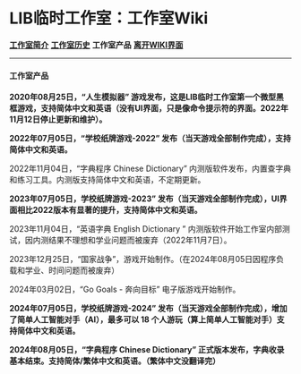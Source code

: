 # LIB临时工作室：工作室Wiki 
 
**[工作室简介](wiki-index)** **[工作室历史](history)** **工作室产品** **[离开WIKI界面](https://libps.github.io/About_us)**

------------

#### 工作室产品
**2020年08月25日，“人生模拟器” 游戏发布，这是LIB临时工作室第一个微型黑框游戏，支持简体中文和英语（没有UI界面，只是像命令提示符的界面。2022年11月12日停止更新和维护）。**

**2022年07月05日，“学校纸牌游戏-2022” 发布（当天游戏全部制作完成），支持简体中文和英语。**

2022年11月04日，“字典程序 Chinese Dictionary” 内测版软件发布，内置查字典和练习工具。内测版支持简体中文和英语，不定期更新。

**2023年07月05日，学校纸牌游戏-2023” 发布（当天游戏全部制作完成），UI界面相比2022版本有显著的提升，支持简体中文和英语。**

2023年11月04日，“英语字典 English Dictionary ” 内测版软件开始工作室内部测试，因内测结果不理想和学业问题而被废弃（2022年11月7日）。

2023年12月25日，“国家战争”，游戏开始制作。（在2024年08月05日因程序负载和学业、时间问题而被废弃）

2024年03月02日，“Go Goals - 奔向目标” 电子版游戏开始制作。

**2024年07月05日，学校纸牌游戏-2024” 发布（当天游戏全部制作完成），增加了简单人工智能对手（AI），最多可以 18 个人游玩（算上简单人工智能对手）支持简体中文和英语。**

**2024年08月05日，“字典程序 Chinese Dictionary” 正式版本发布，字典收录基本结束。支持简体/繁体中文和英语。（繁体中文没翻译完）**

